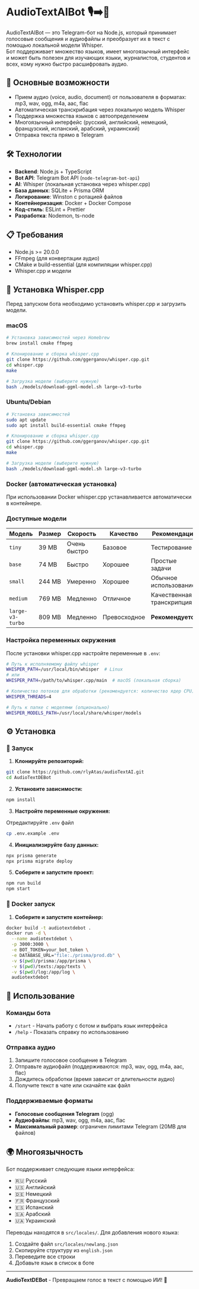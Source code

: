# AudioTextAIBot 🎙️➡️📝

AudioTextAIBot — это Telegram-бот на Node.js, который принимает голосовые сообщения и аудиофайлы и преобразует их в текст с помощью локальной модели Whisper.  
Бот поддерживает множество языков, имеет многоязычный интерфейс и может быть полезен для изучающих языки, журналистов, студентов и всех, кому нужно быстро расшифровать аудио.

## 🚀 Основные возможности

- Прием аудио (voice, audio, document) от пользователя в форматах: mp3, wav, ogg, m4a, aac, flac
- Автоматическая транскрибация через локальную модель Whisper
- Поддержка множества языков с автоопределением
- Многоязычный интерфейс (русский, английский, немецкий, французский, испанский, арабский, украинский)
- Отправка текста прямо в Telegram

## 🛠️ Технологии

- **Backend**: Node.js + TypeScript
- **Bot API**: Telegram Bot API (`node-telegram-bot-api`)
- **AI**: Whisper (локальная установка через whisper.cpp)
- **База данных**: SQLite + Prisma ORM
- **Логирование**: Winston с ротацией файлов
- **Контейнеризация**: Docker + Docker Compose
- **Код-стиль**: ESLint + Prettier
- **Разработка**: Nodemon, ts-node

## 📋 Требования

- Node.js >= 20.0.0
- FFmpeg (для конвертации аудио)
- CMake и build-essential (для компиляции whisper.cpp)
- Whisper.cpp и модели

## 🎯 Установка Whisper.cpp

Перед запуском бота необходимо установить whisper.cpp и загрузить модели.

### macOS

```bash
# Установка зависимостей через Homebrew
brew install cmake ffmpeg

# Клонирование и сборка whisper.cpp
git clone https://github.com/ggerganov/whisper.cpp.git
cd whisper.cpp
make

# Загрузка модели (выберите нужную)
bash ./models/download-ggml-model.sh large-v3-turbo
```

### Ubuntu/Debian

```bash
# Установка зависимостей
sudo apt update
sudo apt install build-essential cmake ffmpeg

# Клонирование и сборка whisper.cpp
git clone https://github.com/ggerganov/whisper.cpp.git
cd whisper.cpp
make

# Загрузка модели (выберите нужную)
bash ./models/download-ggml-model.sh large-v3-turbo
```

### Docker (автоматическая установка)

При использовании Docker whisper.cpp устанавливается автоматически в контейнере.

### Доступные модели

| Модель           | Размер | Скорость     | Качество     | Рекомендации              |
| ---------------- | ------ | ------------ | ------------ | ------------------------- |
| `tiny`           | 39 MB  | Очень быстро | Базовое      | Тестирование              |
| `base`           | 74 MB  | Быстро       | Хорошее      | Простые задачи            |
| `small`          | 244 MB | Умеренно     | Хорошее      | Обычное использование     |
| `medium`         | 769 MB | Медленно     | Отличное     | Качественная транскрипция |
| `large-v3-turbo` | 809 MB | Медленно     | Превосходное | **Рекомендуется**         |

### Настройка переменных окружения

После установки whisper.cpp настройте переменные в `.env`:

```bash
# Путь к исполняемому файлу whisper
WHISPER_PATH=/usr/local/bin/whisper  # Linux
# или
WHISPER_PATH=/path/to/whisper.cpp/main  # macOS (локальная сборка)

# Количество потоков для обработки (рекомендуется: количество ядер CPU)
WHISPER_THREADS=4

# Путь к папке с моделями (опционально)
WHISPER_MODELS_PATH=/usr/local/share/whisper/models
```

## ⚙️ Установка

### 🔧 Запуск

1. **Клонируйте репозиторий:**

```bash
git clone https://github.com/rlyAtas/audioTextAI.git
cd AudioTextDEBot
```

2. **Установите зависимости:**

```bash
npm install
```

3. **Настройте переменные окружения:**

Отредактируйте `.env` файл

```bash
cp .env.example .env
```

4. **Инициализируйте базу данных:**

```bash
npx prisma generate
npx prisma migrate deploy
```

5. **Соберите и запустите проект:**

```bash
npm run build
npm start
```

### 🐳 Docker запуск

1. **Соберите и запустите контейнер:**

```bash
docker build -t audiotextdebot .
docker run -d \
  --name audiotextdebot \
  -p 3000:3000 \
  -e BOT_TOKEN=your_bot_token \
  -e DATABASE_URL="file:./prisma/prod.db" \
  -v $(pwd)/prisma:/app/prisma \
  -v $(pwd)/texts:/app/texts \
  -v $(pwd)/log:/app/log \
  audiotextdebot
```

## 📱 Использование

### Команды бота

- `/start` - Начать работу с ботом и выбрать язык интерфейса
- `/help` - Показать справку по использованию

### Отправка аудио

1. Запишите голосовое сообщение в Telegram
2. Отправьте аудиофайл (поддерживаются: mp3, wav, ogg, m4a, aac, flac)
3. Дождитесь обработки (время зависит от длительности аудио)
4. Получите текст в чате или скачайте как файл

### Поддерживаемые форматы

- **Голосовые сообщения Telegram** (ogg)
- **Аудиофайлы**: mp3, wav, ogg, m4a, aac, flac
- **Максимальный размер**: ограничен лимитами Telegram (20MB для файлов)

## 🌍 Многоязычность

Бот поддерживает следующие языки интерфейса:

- 🇷🇺 Русский
- 🇺🇸 Английский
- 🇩🇪 Немецкий
- 🇫🇷 Французский
- 🇪🇸 Испанский
- 🇸🇦 Арабский
- 🇺🇦 Украинский

Переводы находятся в `src/locales/`. Для добавления нового языка:

1. Создайте файл `src/locales/newlang.json`
2. Скопируйте структуру из `english.json`
3. Переведите все строки
4. Добавьте язык в список в боте

---

**AudioTextDEBot** - Превращаем голос в текст с помощью ИИ! 🚀
